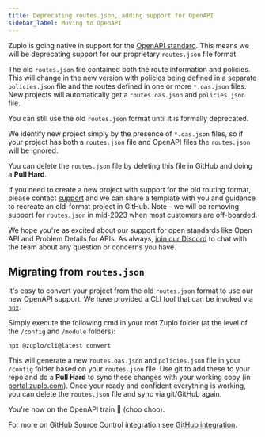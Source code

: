 ```yaml
---
title: Deprecating routes.json, adding support for OpenAPI
sidebar_label: Moving to OpenAPI
---
```


Zuplo is going native in support for the [OpenAPI standard](https://www.openapis.org/). This means we will be deprecating support for our proprietary `routes.json` file format.

The old `routes.json` file contained both the route information and policies. This will change in the new version with policies being defined in a separate `policies.json` file and the routes defined in one or more `*.oas.json` files. New projects will automatically get a `routes.oas.json` and `policies.json` file.

You can still use the old `routes.json` format until it is formally deprecated.

We identify new project simply by the presence of `*.oas.json` files, so if your project has both a `routes.json` file and OpenAPI files the `routes.json` will be ignored.

You can delete the `routes.json` file by deleting this file in GitHub and doing a **Pull Hard**.

If you need to create a new project with support for the old routing format, please contact [support](mailto:support@zuplo.com) and we can share a template with you and guidance to recreate an old-format project in GitHub. Note - we will be removing support for `routes.json` in mid-2023 when most customers are off-boarded.

We hope you're as excited about our support for open standards like Open API and Problem Details for APIs. As always, [join our Discord](https://discord.gg/8QbEjr2MgZ) to chat with the team about any question or concerns you have.

## Migrating from `routes.json`

It's easy to convert your project from the old `routes.json` format to use our new OpenAPI support. We have provided a CLI tool that can be invoked via [`npx`](https://www.npmjs.com/package/npx).

Simply execute the following cmd in your root Zuplo folder (at the level of the `/config` and `/module` folders):

```
npx @zuplo/cli@latest convert
```

This will generate a new `routes.oas.json` and `policies.json` file in your `/config` folder based on your `routes.json` file. Use git to add these to your repo and do a **Pull Hard** to sync these changes with your working copy (in [portal.zuplo.com](https://portal.zuplo.com)). Once your ready and confident everything is working, you can delete the `routes.json` file and sync via git/GitHub again.

You're now on the OpenAPI train 🚂 (choo choo).

For more on GitHub Source Control integration see [GitHub integration](/docs/articles/github-source-control).
